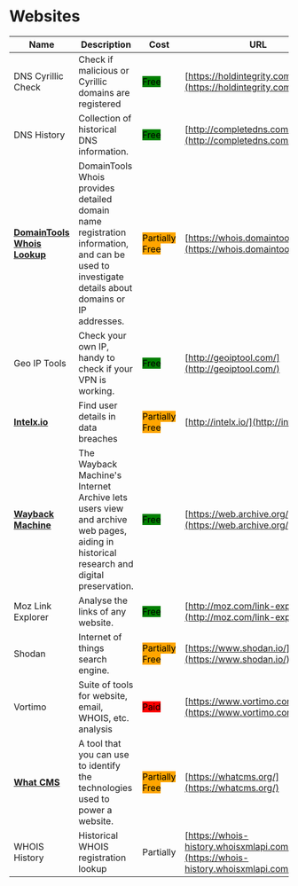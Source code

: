 # Websites

| Name | Description | Cost | URL |
| --- | --- | --- | --- |
| DNS Cyrillic Check | Check if malicious or Cyrillic domains are registered | <mark style="background-color:green;">Free</mark> | [https://holdintegrity.com/checker](https://holdintegrity.com/checker) |
| DNS History | Collection of historical DNS information. | <mark style="background-color:green;">Free</mark> | [http://completedns.com/](http://completedns.com/) |
| [**DomainTools Whois Lookup**](../../tools/domaintools-whois-lookup/README.md) | DomainTools Whois provides detailed domain name registration information, and can be used to investigate details about domains or IP addresses. | <mark style="background-color:orange;">Partially Free</mark> | [https://whois.domaintools.com/](https://whois.domaintools.com/) |
| Geo IP Tools | Check your own IP, handy to check if your VPN is working. | <mark style="background-color:green;">Free</mark> | [http://geoiptool.com/](http://geoiptool.com/) |
| [**Intelx.io**](../../tools/intelx.io/README.md) | Find user details in data breaches | <mark style="background-color:orange;">Partially Free</mark> | [http://intelx.io/](http://intelx.io/) |
| [**Wayback Machine**](../../tools/internet-archive/README.md) | The Wayback Machine's Internet Archive lets users view and archive web pages, aiding in historical research and digital preservation. | <mark style="background-color:green;">Free</mark> | [https://web.archive.org/](https://web.archive.org/) |
| Moz Link Explorer | Analyse the links of any website. | <mark style="background-color:green;">Free</mark> | [http://moz.com/link-explorer](http://moz.com/link-explorer) |
| Shodan | Internet of things search engine. | <mark style="background-color:orange;">Partially Free</mark> | [https://www.shodan.io/](https://www.shodan.io/) |
| Vortimo | Suite of tools for website, email, WHOIS, etc. analysis | <mark style="background-color:red;">Paid</mark> | [https://www.vortimo.com/](https://www.vortimo.com/) |
| [**What CMS**](../../tools/what-cms/README.md) | A tool that you can use to identify the technologies used to power a website. | <mark style="background-color:orange;">Partially Free</mark> | [https://whatcms.org/](https://whatcms.org/) |
| WHOIS History | Historical WHOIS registration lookup | Partially | [https://whois-history.whoisxmlapi.com/](https://whois-history.whoisxmlapi.com/) |